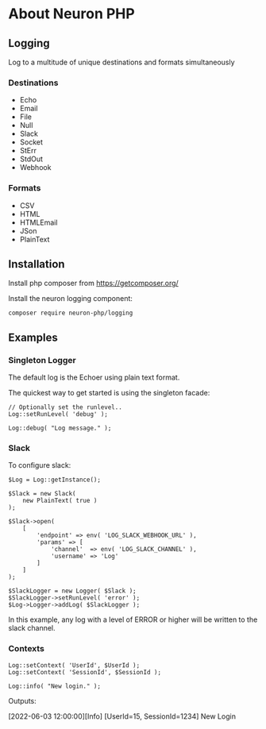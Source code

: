 # About Neuron PHP

## Logging

Log to a multitude of unique destinations and formats simultaneously

### Destinations

* Echo
* Email
* File
* Null
* Slack
* Socket
* StErr
* StdOut
* Webhook

### Formats

* CSV
* HTML
* HTMLEmail
* JSon
* PlainText

## Installation

Install php composer from https://getcomposer.org/

Install the neuron logging component:

    composer require neuron-php/logging

## Examples

### Singleton Logger
The default log is the Echoer using plain text format.

The quickest way to get started is using the singleton
facade:

    // Optionally set the runlevel..
    Log::setRunLevel( 'debug' );

    Log::debug( "Log message." );
    
### Slack
To configure slack:

    $Log = Log::getInstance();

    $Slack = new Slack(
        new PlainText( true )
    );

    $Slack->open(
        [
            'endpoint' => env( 'LOG_SLACK_WEBHOOK_URL' ),
            'params' => [
                'channel'  => env( 'LOG_SLACK_CHANNEL' ),
                'username' => 'Log'
            ]
        ]
    );

    $SlackLogger = new Logger( $Slack );
    $SlackLogger->setRunLevel( 'error' );
    $Log->Logger->addLog( $SlackLogger );

In this example, any log with a level of ERROR or
higher will be written to the slack channel.

### Contexts

    Log::setContext( 'UserId', $UserId );
    Log::setContext( 'SessionId', $SessionId );

    Log::info( "New login." );

Outputs:

[2022-06-03 12:00:00][Info] [UserId=15, SessionId=1234] New Login

